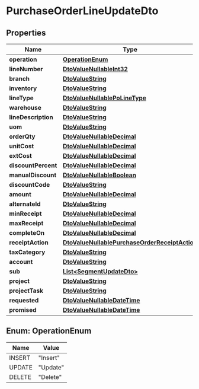 
# PurchaseOrderLineUpdateDto

## Properties
Name | Type | Description | Notes
------------ | ------------- | ------------- | -------------
**operation** | [**OperationEnum**](#OperationEnum) |  |  [optional]
**lineNumber** | [**DtoValueNullableInt32**](DtoValueNullableInt32.md) |  |  [optional]
**branch** | [**DtoValueString**](DtoValueString.md) |  |  [optional]
**inventory** | [**DtoValueString**](DtoValueString.md) |  |  [optional]
**lineType** | [**DtoValueNullablePoLineType**](DtoValueNullablePoLineType.md) |  |  [optional]
**warehouse** | [**DtoValueString**](DtoValueString.md) |  |  [optional]
**lineDescription** | [**DtoValueString**](DtoValueString.md) |  |  [optional]
**uom** | [**DtoValueString**](DtoValueString.md) |  |  [optional]
**orderQty** | [**DtoValueNullableDecimal**](DtoValueNullableDecimal.md) |  |  [optional]
**unitCost** | [**DtoValueNullableDecimal**](DtoValueNullableDecimal.md) |  |  [optional]
**extCost** | [**DtoValueNullableDecimal**](DtoValueNullableDecimal.md) |  |  [optional]
**discountPercent** | [**DtoValueNullableDecimal**](DtoValueNullableDecimal.md) |  |  [optional]
**manualDiscount** | [**DtoValueNullableBoolean**](DtoValueNullableBoolean.md) |  |  [optional]
**discountCode** | [**DtoValueString**](DtoValueString.md) |  |  [optional]
**amount** | [**DtoValueNullableDecimal**](DtoValueNullableDecimal.md) |  |  [optional]
**alternateId** | [**DtoValueString**](DtoValueString.md) |  |  [optional]
**minReceipt** | [**DtoValueNullableDecimal**](DtoValueNullableDecimal.md) |  |  [optional]
**maxReceipt** | [**DtoValueNullableDecimal**](DtoValueNullableDecimal.md) |  |  [optional]
**completeOn** | [**DtoValueNullableDecimal**](DtoValueNullableDecimal.md) |  |  [optional]
**receiptAction** | [**DtoValueNullablePurchaseOrderReceiptAction**](DtoValueNullablePurchaseOrderReceiptAction.md) |  |  [optional]
**taxCategory** | [**DtoValueString**](DtoValueString.md) |  |  [optional]
**account** | [**DtoValueString**](DtoValueString.md) |  |  [optional]
**sub** | [**List&lt;SegmentUpdateDto&gt;**](SegmentUpdateDto.md) |  |  [optional]
**project** | [**DtoValueString**](DtoValueString.md) |  |  [optional]
**projectTask** | [**DtoValueString**](DtoValueString.md) |  |  [optional]
**requested** | [**DtoValueNullableDateTime**](DtoValueNullableDateTime.md) |  |  [optional]
**promised** | [**DtoValueNullableDateTime**](DtoValueNullableDateTime.md) |  |  [optional]


<a name="OperationEnum"></a>
## Enum: OperationEnum
Name | Value
---- | -----
INSERT | &quot;Insert&quot;
UPDATE | &quot;Update&quot;
DELETE | &quot;Delete&quot;



